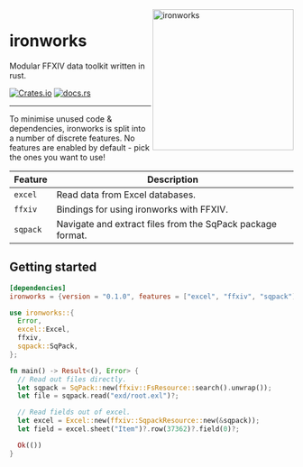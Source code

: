 <img src="https://raw.githubusercontent.com/ackwell/ironworks/main/logo.png" alt="ironworks" align="right" height="250">

# ironworks

Modular FFXIV data toolkit written in rust.

[![Crates.io](https://img.shields.io/crates/v/ironworks?style=flat-square)](https://crates.io/crates/)
[![docs.rs](https://img.shields.io/docsrs/ironworks?style=flat-square)](https://docs.rs/ironworks)

---

To minimise unused code & dependencies, ironworks is split into a number of discrete features. No features are enabled by default - pick the ones you want to use!

| Feature  | Description                                                |
| -------- | ---------------------------------------------------------- |
| `excel`  | Read data from Excel databases.                            |
| `ffxiv`  | Bindings for using ironworks with FFXIV.                   |
| `sqpack` | Navigate and extract files from the SqPack package format. |

## Getting started

```toml
[dependencies]
ironworks = {version = "0.1.0", features = ["excel", "ffxiv", "sqpack"]}
```

```rust
use ironworks::{
  Error,
  excel::Excel,
  ffxiv,
  sqpack::SqPack,
};

fn main() -> Result<(), Error> {
  // Read out files directly.
  let sqpack = SqPack::new(ffxiv::FsResource::search().unwrap());
  let file = sqpack.read("exd/root.exl")?;

  // Read fields out of excel.
  let excel = Excel::new(ffxiv::SqpackResource::new(&sqpack));
  let field = excel.sheet("Item")?.row(37362)?.field(0)?;

  Ok(())
}
```
